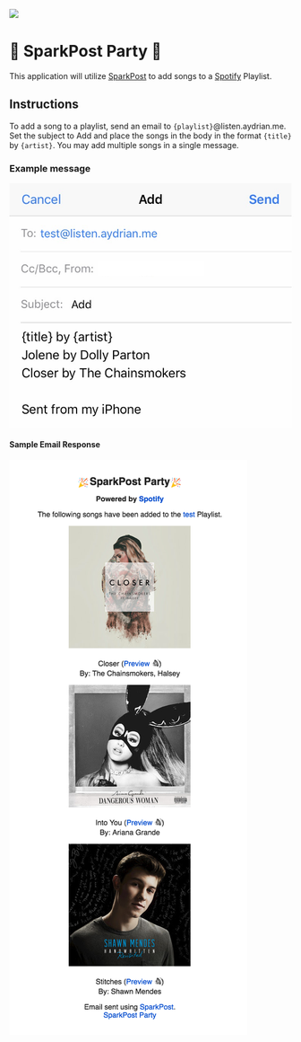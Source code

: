 <a href="https://developers.sparkpost.com"><img src="https://www.sparkpost.com/sites/default/files/attachments/SparkPost_Logo_2-Color_Gray-Orange_RGB.svg" width="200px"/></a>

# :tada: SparkPost Party :tada:

This application will utilize [SparkPost][1] to add songs to a [Spotify](https://www.spotify.com/) Playlist.

## Instructions
To add a song to a playlist, send an email to `{playlist}`@listen.aydrian.me. Set the subject to Add and place the songs in the body in the format `{title}` by `{artist}`. You may add multiple songs in a single message.

### Example message
![Sample Email](/resources/example_email.png)

#### Sample Email Response
![Sample Email Response](/resources/sparkpost_party_email.png)

[1]: https://www.sparkpost.com/
[2]: https://app.sparkpost.com/sign-up?src=Dev-Website&sfdcid=701600000011daf&_ga=1.204138960.1347218848.1425988764
[3]: https://developers.sparkpost.com/
